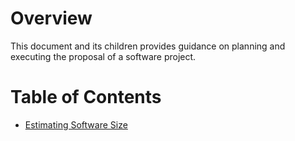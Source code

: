 # Overview
This document and its children provides guidance on planning and executing the proposal of a software project.

# Table of Contents
- [Estimating Software Size](SoftwareEstimation.md)
